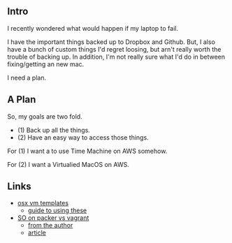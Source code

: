

## Intro

I recently wondered what would happen if my laptop to fail. 

I have the important things backed up to Dropbox and Github. But, I also have a bunch of custom things I'd regret loosing, but arn't really worth the trouble of backing up. In addition, I'm not really sure what I'd do in between fixing/getting an new mac. 

I need a plan. 

## A Plan

So, my goals are two fold. 

* (1) Back up all the things. 
* (2) Have an easy way to access those things. 


For (1) I want a to use Time Machine on AWS somehow. 

For (2) I want a Virtualied MacOS on AWS. 


## Links 

* [osx vm templates](https://github.com/timsutton/osx-vm-templates)
    - [guide to using these](https://spin.atomicobject.com/2015/11/17/vagrant-osx/)
* [SO on packer vs vagrant](https://stackoverflow.com/questions/17733063/vagrant-vs-packer-whats-the-difference)
    - [from the author](https://groups.google.com/forum/#!msg/packer-tool/4lB4OqhILF8/NPoMYeew0sEJ)
    - [article](http://pretengineer.com/post/packer-vagrant-infra/)